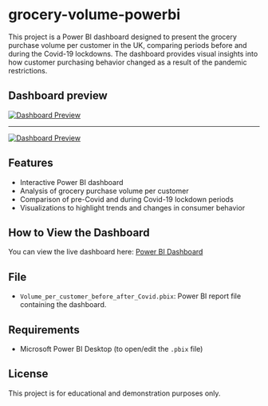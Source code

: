 # grocery-volume-powerbi

This project is a Power BI dashboard designed to present the grocery purchase volume per customer in the UK, comparing periods before and during the Covid-19 lockdowns. The dashboard provides visual insights into how customer purchasing behavior changed as a result of the pandemic restrictions.

## Dashboard preview

[![Dashboard Preview](https://github.com/user-attachments/assets/af8bc941-24ff-4ed3-8626-ec429fa677f7)](http://bit.ly/4jIYq1j)

------------------------------------------------------------------------

[![Dashboard Preview](https://github.com/user-attachments/assets/d20e3694-2297-4772-9265-ebe147c63ea1)](http://bit.ly/4jIYq1j)

## Features
- Interactive Power BI dashboard
- Analysis of grocery purchase volume per customer
- Comparison of pre-Covid and during Covid-19 lockdown periods
- Visualizations to highlight trends and changes in consumer behavior

## How to View the Dashboard
You can view the live dashboard here: [Power BI Dashboard](http://bit.ly/4jIYq1j)

## File
- `Volume_per_customer_before_after_Covid.pbix`: Power BI report file containing the dashboard.

## Requirements
- Microsoft Power BI Desktop (to open/edit the `.pbix` file)

## License
This project is for educational and demonstration purposes only.
